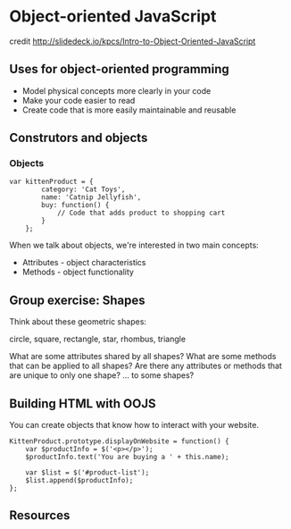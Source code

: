 # Object-oriented JavaScript
credit http://slidedeck.io/kpcs/Intro-to-Object-Oriented-JavaScript

## Uses for object-oriented programming

- Model physical concepts more clearly in your code
- Make your code easier to read
- Create code that is more easily maintainable and reusable

## Construtors and objects

### Objects 

```
var kittenProduct = {
        category: 'Cat Toys',
        name: 'Catnip Jellyfish',
        buy: function() {
            // Code that adds product to shopping cart
        }
    };
```

When we talk about objects, we're interested in two main concepts:

- Attributes - object characteristics
- Methods - object functionality

## Group exercise: Shapes
Think about these geometric shapes:

circle, square, rectangle, star, rhombus, triangle

What are some attributes shared by all shapes?
What are some methods that can be applied to all shapes?
Are there any attributes or methods that are unique to only one shape? ... to some shapes?


## Building HTML with OOJS

You can create objects that know how to interact with your website.

```
KittenProduct.prototype.displayOnWebsite = function() {
    var $productInfo = $('<p></p>');
    $productInfo.text('You are buying a ' + this.name);

    var $list = $('#product-list');
    $list.append($productInfo);
};
```

## Resources
